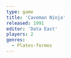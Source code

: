 ```yaml
---
type: game
title: 'Caveman Ninja'
released: 1991
editor: 'Data East'
players: 2
genres:
  - Plates-formes
---
```

